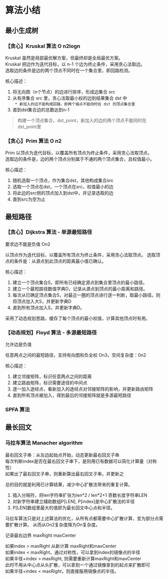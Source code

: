 # 算法小结

## 最小生成树
### 【贪心】Kruskal 算法 O n2logn
Kruskal 虽然是局部最优解方案，但最终却是全局最优方案。   
Kruskal 把边作为迭代目标，以 n-1 个边为终止条件，采用贪心法取边。  
选取边的条件是边的两个顶点不同时在一个集合里，即回路检测。  

核心描述：  
1. 将无向图（n个节点）的边进行排序，形成边集合 src  
2. 从有序集合 src 里，贪心法取最小权的边到结果集合 dst 中  
` * 新加入的边不能构成回路，即两个端点不能同时在 dst 的顶点集合里`  
3. 直到dst集合边的总数达到n-1

> 构建一个顶点集合，dst_point，新加入的边的两个顶点不能同时在dst_point里

### 【贪心】Prim 算法   O n2

Prim 以顶点为迭代目标，以覆盖所有顶点为终止条件，采用贪心法取顶点。  
选取边的条件是，边的两个顶点分别属于不通的两个顶点集合，且权值最小。

核心描述：
1. 随机选取一个顶点，作为集合dst，其他构成集合src
2. 选取一个顶点在dst，一个顶点在src，权值最小的边
3. 将此边的src侧的顶点加入到dst中，并记录选取的边
4. 直到src为空为止


## 最短路径

### 【贪心】Dijkstra 算法  - 单源最短路径
要求边不能是负值  On2

以顶点作为迭代目标，以覆盖所有顶点为终止条件，采用贪心法取顶点。
选取顶点的条件是：从源点到此顶点的距离最小值已确认。

核心描述：
1. 建立一个顶点集合S，即所有已经确定源点到集合里顶点的最小路径。  
2. 建立一个最短路径数值字典D，记录从源点到顶点的最小距离和路径。  
3. 每次从已确定顶点集合S，对最近一圈的顶点进行逐一判断，取最小路径。则将顶点加入大S，并更新字典D   
4. 直到所有顶点加入S，并更新字典D。

采用了动态规划思路，缓存了每个顶点的最小权值，计算其他顶点时有用。

### 【动态规划】Floyd 算法 - 多源最短路径
允许边是负值

任意两点之间的最短路径，支持有向图和负全权
On3，空间复杂度：0n2

核心描述：
1. 建立邻接矩阵，标识任意两点之间的距离  
2. 建立路由矩阵，标识需要途径的中间点  
3. 逐一加入途经点，看新加入的途经点对邻接矩阵的影响，并更新路由矩阵
4. 直到所有顶点被加入，得到最后的邻接矩阵就是多源最短路径

### SPFA 算法


## 最长回文
### 马拉车算法 Manacher algorithm

最右回文子串：从左边起始点开始，动态更新最右回文子串  
每次判断index是否在最右回文子串下，是则用已有数据可以简化计算量（对称性）  
如果出了最右回文子串，则重新算出最右回文子串，并更新之

总的目的就是利用已计算结果，减少中心扩散法带来的重复计算。

1. 插入分隔符，将len字符串扩张为len\*2 / len\*2+1 奇数长度字符串LEN
2. 对新字符串建立辅助数组P[LEN], P[index]是中心扩散法的半径
3. P[LEN]数组里最大的值即为最长回文中心点和半径。

马拉车算法只是对上述算法的优化，从所有点都需要中心扩散计算，变为部分点需要扩散计算。
从而从On2复杂度降为On复杂度。

记录最右边界  maxRight   maxCenter

如果index > maxRight  从新计算   maxRight和maxCenter  
如果index < maxRight，通过对称性，可以拿到index的镜像点的半径  
	如果半径+index > maxRight,  则需要重新计算maxRight和maxCenter  
		此时不用从中心点从头扩散，可以拿到一个通过镜像拿到的起点来扩散即可  
	如果半径+index < maxRight，则直接服用镜像点的半径。





